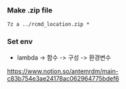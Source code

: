 ### Make .zip file
```
7z a ../rcmd_location.zip *
```
### Set env
- lambda -> 함수 -> 구성 -> 환경변수



https://www.notion.so/antemrdm/main-c83b754e3ae24178ac062964775bdef6
